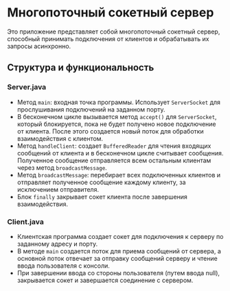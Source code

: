 # Многопоточный сокетный сервер

Это приложение представляет собой многопоточный сокетный сервер, способный принимать подключения от клиентов и обрабатывать их запросы асинхронно.

## Структура и функциональность

### Server.java
- Метод `main`: входная точка программы. Использует `ServerSocket` для прослушивания подключений на заданном порту.
- В бесконечном цикле вызывается метод `accept()` для `ServerSocket`, который блокируется, пока не будет получено новое подключение от клиента. После этого создается новый поток для обработки взаимодействия с клиентом.
- Метод `handleClient`: создает `BufferedReader` для чтения входящих сообщений от клиента и в бесконечном цикле считывает сообщения. Полученное сообщение отправляется всем остальным клиентам через метод `broadcastMessage`.
- Метод `broadcastMessage`: перебирает всех подключенных клиентов и отправляет полученное сообщение каждому клиенту, за исключением отправителя.
- Блок `finally` закрывает сокет клиента после завершения взаимодействия.

### Client.java
- Клиентская программа создает сокет для подключения к серверу по заданному адресу и порту.
- В методе `main` создается поток для приема сообщений от сервера, а основной поток отвечает за отправку сообщений серверу и чтение ввода пользователя с консоли.
- При завершении ввода со стороны пользователя (путем ввода null), закрывается сокет и завершается соединение с сервером.
